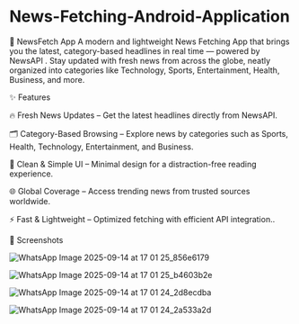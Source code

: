 # News-Fetching-Android-Application
📰 NewsFetch App
A modern and lightweight News Fetching App that brings you the latest, category-based headlines in real time — powered by NewsAPI
. Stay updated with fresh news from across the globe, neatly organized into categories like Technology, Sports, Entertainment, Health, Business, and more.

✨ Features

🔥 Fresh News Updates – Get the latest headlines directly from NewsAPI.

🗂️ Category-Based Browsing – Explore news by categories such as Sports, Health, Technology, Entertainment, and Business.

📱 Clean & Simple UI – Minimal design for a distraction-free reading experience.

🌐 Global Coverage – Access trending news from trusted sources worldwide.

⚡ Fast & Lightweight – Optimized fetching with efficient API integration..

📸 Screenshots

![WhatsApp Image 2025-09-14 at 17 01 25_856e6179](https://github.com/user-attachments/assets/29452fdd-cd4b-4689-a206-d18b6d6f94d9)   

![WhatsApp Image 2025-09-14 at 17 01 25_b4603b2e](https://github.com/user-attachments/assets/d0eeb4ae-eb8c-4cca-b66b-f7689f86aa6b)

![WhatsApp Image 2025-09-14 at 17 01 24_2d8ecdba](https://github.com/user-attachments/assets/08498ad7-9a68-4029-807f-851309c5387b)

![WhatsApp Image 2025-09-14 at 17 01 24_2a533a2d](https://github.com/user-attachments/assets/ec29ef04-9b17-40ed-9410-a80c40f6dcef)



